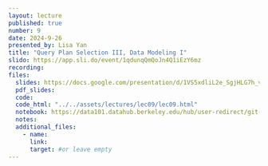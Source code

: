 ```yaml
---
layout: lecture
published: true
number: 9
date: 2024-9-26
presented_by: Lisa Yan
title: "Query Plan Selection III, Data Modeling I"
slido: https://app.sli.do/event/1qdunqQmQoJn4Q1iEzY6mz
recording:
files:
  slides: https://docs.google.com/presentation/d/1VS5xdliL2e_SgjHLG7h_vL9DrmdAmzfXDqhtCJ4up5w/edit?usp=sharing
  pdf_slides:
  code:
  code_html: "../../assets/lectures/lec09/lec09.html"
  notebook: https://data101.datahub.berkeley.edu/hub/user-redirect/git-pull?repo=https%3A%2F%2Fgithub.com%2Fcal-data-eng%2Ffa24-materials&branch=main&urlpath=lab%2Ftree%2Ffa24-materials%2Flec%2Flec09%2Flec09.ipynb&branch=main
  notes:
  additional_files:
    - name:
      link:
      target: #or leave empty
---
```


